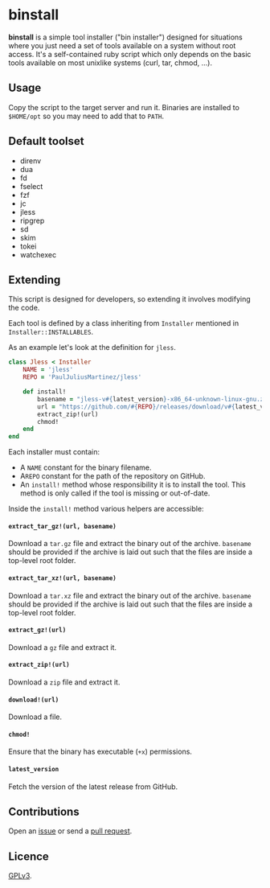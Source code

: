 # binstall

**binstall** is a simple tool installer ("bin installer") designed for situations where you just need a set of tools available on a system without root access. It's a self-contained ruby script which only depends on the basic tools available on most unixlike systems (curl, tar, chmod, ...).

## Usage

Copy the script to the target server and run it. Binaries are installed to `$HOME/opt` so you may need to add that to `PATH`.

## Default toolset

- direnv
- dua
- fd
- fselect
- fzf
- jc
- jless
- ripgrep
- sd
- skim
- tokei
- watchexec

## Extending

This script is designed for developers, so extending it involves modifying the code.

Each tool is defined by a class inheriting from `Installer` mentioned in `Installer::INSTALLABLES`.

As an example let's look at the definition for `jless`.

```ruby
class Jless < Installer
    NAME = 'jless'
    REPO = 'PaulJuliusMartinez/jless'

    def install!
        basename = "jless-v#{latest_version}-x86_64-unknown-linux-gnu.zip"
        url = "https://github.com/#{REPO}/releases/download/v#{latest_version}/#{basename}"
        extract_zip!(url)
        chmod!
    end
end
```

Each installer must contain:

- A `NAME` constant for the binary filename.
- A`REPO` constant for the path of the repository on GitHub.
- An `install!` method whose responsibility it is to install the tool. This method is only called if the tool is missing or out-of-date.

Inside the `install!` method various helpers are accessible:

#### `extract_tar_gz!(url, basename)`

Download a `tar.gz` file and extract the binary out of the archive. `basename` should be provided if the archive is laid out such that the files are inside a top-level root folder.

#### `extract_tar_xz!(url, basename)`

Download a `tar.xz` file and extract the binary out of the archive. `basename` should be provided if the archive is laid out such that the files are inside a top-level root folder.

#### `extract_gz!(url)`

Download a `gz` file and extract it.

#### `extract_zip!(url)`

Download a `zip` file and extract it.

#### `download!(url)`

Download a file.

#### `chmod!`

Ensure that the binary has executable (`+x`) permissions.

#### `latest_version`

Fetch the version of the latest release from GitHub.

## Contributions

Open an [issue](https://github.com/crdx/binstall/issues) or send a [pull request](https://github.com/crdx/binstall/pulls).

## Licence

[GPLv3](LICENCE).
